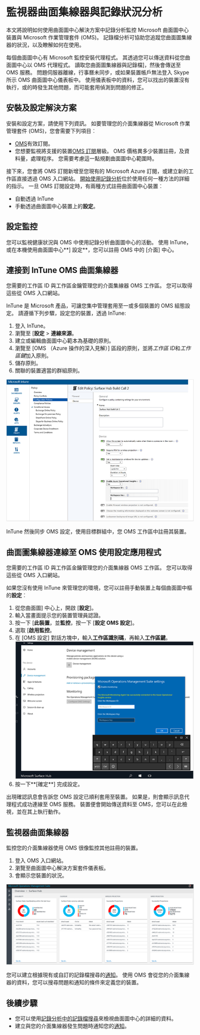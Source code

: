 <properties
    pageTitle="監視與記錄分析曲面集線器 |Microsoft Azure"
    description="使用追蹤您曲面圖集線器的狀況，並瞭解如何在使用曲面圖中心解決方案。"
    services="log-analytics"
    documentationCenter=""
    authors="bandersmsft"
    manager="jwhit"
    editor=""/>

<tags
    ms.service="log-analytics"
    ms.workload="na"
    ms.tgt_pltfrm="na"
    ms.devlang="na"
    ms.topic="article"
    ms.date="08/11/2016"
    ms.author="banders"/>

# <a name="monitor-surface-hubs-with-log-analytics"></a>監視器曲面集線器與記錄狀況分析

本文將說明如何使用曲面圖中心解決方案中記錄分析監控 Microsoft 曲面圖中心裝置與 Microsoft 作業管理套件 (OMS)。 記錄檔分析可協助您追蹤您曲面圖集線器的狀況，以及瞭解如何在使用。

每個曲面圖中心有 Microsoft 監控安裝代理程式。 其透過您可以傳送資料從您曲面圖中心以 OMS 代理程式。 讀取您曲面圖集線器與記錄檔]，然後會傳送至 OMS 服務。 問題伺服器離線，行事曆未同步，或如果裝置帳戶無法登入 Skype 所示 OMS 曲面圖中心儀表板中。 使用儀表板中的資料，您可以找出的裝置沒有執行，或的時發生其他問題，而可能套用偵測到問題的修正。


## <a name="installing-and-configuring-the-solution"></a>安裝及設定解決方案

安裝和設定方案，請使用下列資訊。 如要管理您的介面集線器從 Microsoft 作業管理套件 (OMS)，您會需要下列項目︰

- [OMS](http://www.microsoft.com/oms)有效訂閱。
- 您想要監視將支援的裝置[OMS 訂閱](https://azure.microsoft.com/pricing/details/log-analytics/)層級。 OMS 價格異多少裝置註冊，及資料量，處理程序。 您需要考慮這一點規劃曲面圖中心範圍時。

接下來，您會將 OMS 訂閱新增至您現有的 Microsoft Azure 訂閱，或建立新的工作區直接透過 OMS 入口網站。 [開始使用記錄分析](log-analytics-get-started.md)位於使用任何一種方法的詳細的指示。 一旦 OMS 訂閱設定時，有兩種方式註冊曲面圖中心裝置︰

- 自動透過 InTune
- 手動透過曲面圖中心裝置上的**設定**。

## <a name="set-up-monitoring"></a>設定監控

您可以監視健康狀況與 OMS 中使用記錄分析曲面圖中心的活動。 使用 InTune，或在本機使用曲面圖中心**] 設定**，您可以註冊 OMS 中的 [介面] 中心。

## <a name="connect-surface-hubs-to-oms-through-intune"></a>連接到 InTune OMS 曲面集線器

您需要的工作區 ID 與工作區金鑰管理您的介面集線器 OMS 工作區。 您可以取得這些從 OMS 入口網站。

InTune 是 Microsoft 產品，可讓您集中管理套用至一或多個裝置的 OMS 組態設定。 請遵循下列步驟，設定您的裝置，透過 InTune:

1. 登入 InTune。
2. 瀏覽至 [**設定** > **連線來源**。
3. 建立或編輯曲面圖中心範本為基礎的原則。
4. 瀏覽至 [OMS （Azure 操作的深入見解）] 區段的原則，並將*工作區 ID*和*工作區鍵*加入原則。
5. 儲存原則。
6. 關聯的裝置適當的群組原則。

  ![InTune 原則](./media/log-analytics-surface-hubs/intune.png)

InTune 然後同步 OMS 設定，使用目標群組中，您 OMS 工作區中註冊其裝置。

## <a name="connect-surface-hubs-to-oms-using-the-settings-app"></a>曲面圖集線器連線至 OMS 使用設定應用程式

您需要的工作區 ID 與工作區金鑰管理您的介面集線器 OMS 工作區。 您可以取得這些從 OMS 入口網站。

如果您沒有使用 InTune 來管理您的環境，您可以註冊手動裝置上每個曲面圖中樞的**設定**︰

1. 從您曲面圖] 中心上，開啟 [**設定**]。
2. 輸入當畫面提示您的裝置管理員認證。
3. 按一下 [**此裝置**，並**監控**，按一下 [**設定 OMS 設定**]。
4. 選取 [**啟用監控**。
6. 在 [OMS 設定] 對話方塊中，輸入**工作區識別碼**，再輸入**工作區鍵**。  
  ![設定](./media/log-analytics-surface-hubs/settings.png)
7. 按一下**[確定**] 完成設定。

出現確認訊息會告訴您 OMS 設定已順利套用至裝置。 如果是，則會顯示訊息代理程式成功連線至 OMS 服務。 裝置便會開始傳送資料至 OMS，您可以在此檢視，並在其上執行動作。

## <a name="monitor-surface-hubs"></a>監視器曲面集線器

監控您的介面集線器使用 OMS 很像監控其他註冊的裝置。

1. 登入 OMS 入口網站。
2. 瀏覽至曲面圖中心解決方案套件儀表板。
3. 會顯示您裝置的狀況。

  ![運用中心儀表板](./media/log-analytics-surface-hubs/surface-hub-dashboard.png)

您可以建立根據現有或自訂的記錄檔搜尋的[通知](log-analytics-alerts.md)。 使用 OMS 會從您的介面集線器的資料，您可以搜尋問題和通知的條件來定義您的裝置。


## <a name="next-steps"></a>後續步驟

- 您可以使用[記錄分析中的記錄檔搜尋](log-analytics-log-searches.md)來檢視曲面圖中心的詳細的資料。
- 建立與您的介面集線器發生問題時通知您的[通知](log-analytics-alerts.md)。
